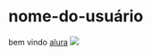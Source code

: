 # nome-do-usuário
bem vindo
[alura](alura.com.br)
![](https://media.tenor.com/rM9tNCMYr-oAAAAM/joy-boy-gear-5.gif)
